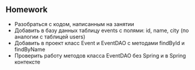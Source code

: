 ## Homework

- Разобраться с кодом, написанным на занятии
- Добавить в базу данных таблицу events c полями: id, name, city (по аналогии с таблицей users)
- Добавить в проект класс Event и EventDAO с методами findById и findByName
- Проверить работу методов класса EventDAO без Spring и в Spring контексте